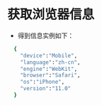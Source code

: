 # 获取浏览器信息

- 得到信息实例如下：

```sh
  {
    "device":"Mobile",
    "language":"zh-cn",
    "engine":"WebKit",
    "browser":"Safari",
    "os":"iPhone",
    "version":"11.0"
  }
```

